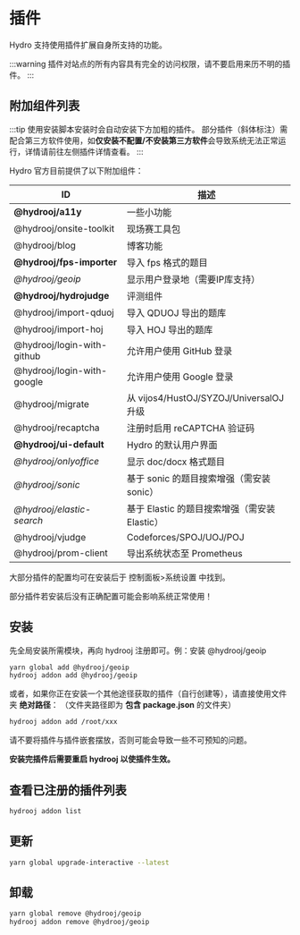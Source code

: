 # 插件

Hydro 支持使用插件扩展自身所支持的功能。

:::warning
插件对站点的所有内容具有完全的访问权限，请不要启用来历不明的插件。
:::

## 附加组件列表

:::tip
使用安装脚本安装时会自动安装下方加粗的插件。
部分插件（斜体标注）需配合第三方软件使用，如**仅安装不配置/不安装第三方软件**会导致系统无法正常运行，详情请前往左侧插件详情查看。
:::

Hydro 官方目前提供了以下附加组件：

| ID                         | 描述                                          |
|----------------------------|-----------------------------------------------|
| **@hydrooj/a11y**          | 一些小功能                                    |
| @hydrooj/onsite-toolkit    | 现场赛工具包                                  |
| @hydrooj/blog              | 博客功能                                      |
| **@hydrooj/fps-importer**  | 导入 fps 格式的题目                           |
| *@hydrooj/geoip*           | 显示用户登录地（需要IP库支持）                |
| **@hydrooj/hydrojudge**    | 评测组件                                      |
| @hydrooj/import-qduoj      | 导入 QDUOJ 导出的题库                         |
| @hydrooj/import-hoj        | 导入 HOJ 导出的题库                           |
| @hydrooj/login-with-github | 允许用户使用 GitHub 登录                      |
| @hydrooj/login-with-google | 允许用户使用 Google 登录                      |
| @hydrooj/migrate           | 从 vijos4/HustOJ/SYZOJ/UniversalOJ 升级       |
| @hydrooj/recaptcha         | 注册时启用 reCAPTCHA 验证码                   |
| **@hydrooj/ui-default**    | Hydro 的默认用户界面                          |
| *@hydrooj/onlyoffice*      | 显示 doc/docx 格式题目                        |
| *@hydrooj/sonic*           | 基于 sonic 的题目搜索增强（需安装 sonic）     |
| *@hydrooj/elastic-search*  | 基于 Elastic 的题目搜索增强（需安装 Elastic） |
| @hydrooj/vjudge            | Codeforces/SPOJ/UOJ/POJ                       |
| @hydrooj/prom-client       | 导出系统状态至 Prometheus                     |

大部分插件的配置均可在安装后于 控制面板>系统设置 中找到。

部分插件若安装后没有正确配置可能会影响系统正常使用！

## 安装

先全局安装所需模块，再向 hydrooj 注册即可。例：安装 @hydrooj/geoip

```sh
yarn global add @hydrooj/geoip
hydrooj addon add @hydrooj/geoip
```

或者，如果你正在安装一个其他途径获取的插件（自行创建等），请直接使用文件夹 **绝对路径**：
（文件夹路径即为 **包含 package.json** 的文件夹）

```sh
hydrooj addon add /root/xxx
```

请不要将插件与插件嵌套摆放，否则可能会导致一些不可预知的问题。

**安装完插件后需要重启 hydrooj 以使插件生效。**

## 查看已注册的插件列表

```sh
hydrooj addon list
```

## 更新

```sh
yarn global upgrade-interactive --latest
```

## 卸载

```sh
yarn global remove @hydrooj/geoip
hydrooj addon remove @hydrooj/geoip
```
